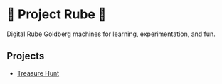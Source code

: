 # 🧀 Project Rube 🐁

Digital Rube Goldberg machines for learning, experimentation, and fun.

## Projects

- [Treasure Hunt](https://github.com/projectrube/passcode#treasure-map)